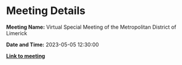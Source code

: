 # Meeting Details

**Meeting Name:** Virtual Special Meeting of the Metropolitan District of Limerick

**Date and Time:** 2023-05-05 12:30:00

**<a href="https://www.limerick.ie/council/whats-on/virtual-special-meeting-of-the-metropolitan-district-of-limerick" target="_blank">Link to meeting</a>**
